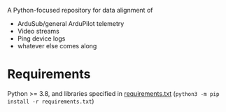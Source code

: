A Python-focused repository for data alignment of
- ArduSub/general ArduPilot telemetry
- Video streams
- Ping device logs
- whatever else comes along

# Requirements
Python >= 3.8, and libraries specified in [requirements.txt](/requirements.txt) (`python3 -m pip install -r requirements.txt`)
